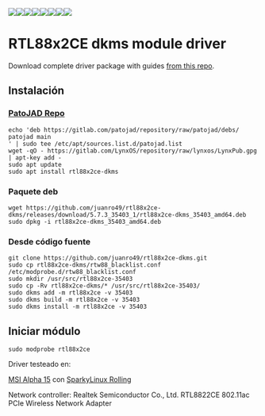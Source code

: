 [![](https://sourcerer.io/fame/juanro49/juanro49/rtl88x2ce-dkms/images/0)](https://sourcerer.io/fame/juanro49/juanro49/rtl88x2ce-dkms/links/0)[![](https://sourcerer.io/fame/juanro49/juanro49/rtl88x2ce-dkms/images/1)](https://sourcerer.io/fame/juanro49/juanro49/rtl88x2ce-dkms/links/1)[![](https://sourcerer.io/fame/juanro49/juanro49/rtl88x2ce-dkms/images/2)](https://sourcerer.io/fame/juanro49/juanro49/rtl88x2ce-dkms/links/2)[![](https://sourcerer.io/fame/juanro49/juanro49/rtl88x2ce-dkms/images/3)](https://sourcerer.io/fame/juanro49/juanro49/rtl88x2ce-dkms/links/3)[![](https://sourcerer.io/fame/juanro49/juanro49/rtl88x2ce-dkms/images/4)](https://sourcerer.io/fame/juanro49/juanro49/rtl88x2ce-dkms/links/4)[![](https://sourcerer.io/fame/juanro49/juanro49/rtl88x2ce-dkms/images/5)](https://sourcerer.io/fame/juanro49/juanro49/rtl88x2ce-dkms/links/5)[![](https://sourcerer.io/fame/juanro49/juanro49/rtl88x2ce-dkms/images/6)](https://sourcerer.io/fame/juanro49/juanro49/rtl88x2ce-dkms/links/6)[![](https://sourcerer.io/fame/juanro49/juanro49/rtl88x2ce-dkms/images/7)](https://sourcerer.io/fame/juanro49/juanro49/rtl88x2ce-dkms/links/7)

# RTL88x2CE dkms module driver

Download complete driver package with guides [from this repo](https://github.com/XAIOThaifeng/realtek-linux/tree/master/RTL8822CE).

## Instalación

### [PatoJAD Repo](https://patojad.com.ar/repositorio/)
```
echo 'deb https://gitlab.com/patojad/repository/raw/patojad/debs/ patojad main
' | sudo tee /etc/apt/sources.list.d/patojad.list
wget -qO - https://gitlab.com/LynxOS/repository/raw/lynxos/LynxPub.gpg | apt-key add -
sudo apt update
sudo apt install rtl88x2ce-dkms
```

### Paquete deb
```
wget https://github.com/juanro49/rtl88x2ce-dkms/releases/download/5.7.3_35403_1/rtl88x2ce-dkms_35403_amd64.deb
sudo dpkg -i rtl88x2ce-dkms_35403_amd64.deb
```

### Desde código fuente
```
git clone https://github.com/juanro49/rtl88x2ce-dkms.git
sudo cp rtl88x2ce-dkms/rtw88_blacklist.conf /etc/modprobe.d/rtw88_blacklist.conf
sudo mkdir /usr/src/rtl88x2ce-35403
sudo cp -Rv rtl88x2ce-dkms/* /usr/src/rtl88x2ce-35403/
sudo dkms add -m rtl88x2ce -v 35403
sudo dkms build -m rtl88x2ce -v 35403
sudo dkms install -m rtl88x2ce -v 35403
```

## Iniciar módulo

`sudo modprobe rtl88x2ce`


Driver testeado en:

[MSI Alpha 15](https://instatecno.com/review-portatil-msi-alpha-15-a3ddk/) con [SparkyLinux Rolling](https://sparkylinux.org/)

Network controller: Realtek Semiconductor Co., Ltd. RTL8822CE 802.11ac PCIe Wireless Network Adapter
